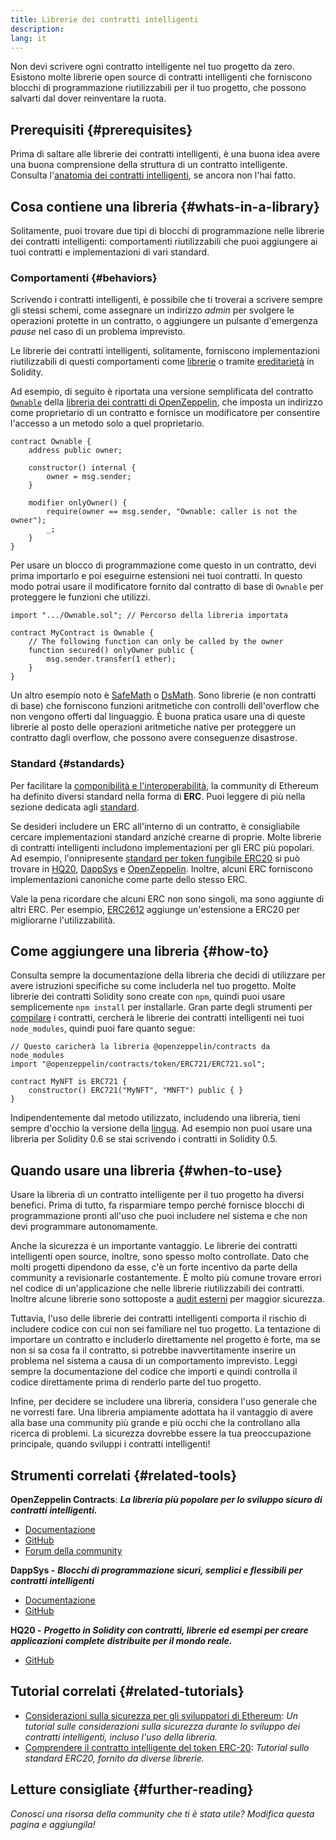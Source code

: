```yaml
---
title: Librerie dei contratti intelligenti
description:
lang: it
---
```


Non devi scrivere ogni contratto intelligente nel tuo progetto da zero. Esistono molte librerie open source di contratti intelligenti che forniscono blocchi di programmazione riutilizzabili per il tuo progetto, che possono salvarti dal dover reinventare la ruota.

## Prerequisiti {#prerequisites}

Prima di saltare alle librerie dei contratti intelligenti, è una buona idea avere una buona comprensione della struttura di un contratto intelligente. Consulta l'[anatomia dei contratti intelligenti](/developers/docs/smart-contracts/anatomy/), se ancora non l'hai fatto.

## Cosa contiene una libreria {#whats-in-a-library}

Solitamente, puoi trovare due tipi di blocchi di programmazione nelle librerie dei contratti intelligenti: comportamenti riutilizzabili che puoi aggiungere ai tuoi contratti e implementazioni di vari standard.

### Comportamenti {#behaviors}

Scrivendo i contratti intelligenti, è possibile che ti troverai a scrivere sempre gli stessi schemi, come assegnare un indirizzo _admin_ per svolgere le operazioni protette in un contratto, o aggiungere un pulsante d'emergenza _pause_ nel caso di un problema imprevisto.

Le librerie dei contratti intelligenti, solitamente, forniscono implementazioni riutilizzabili di questi comportamenti come [librerie](https://solidity.readthedocs.io/en/v0.7.2/contracts.html#libraries) o tramite [ereditarietà](https://solidity.readthedocs.io/en/v0.7.2/contracts.html#inheritance) in Solidity.

Ad esempio, di seguito è riportata una versione semplificata del contratto [`Ownable`](https://github.com/OpenZeppelin/openzeppelin-contracts/blob/v3.2.0/contracts/access/Ownable.sol) della [libreria dei contratti di OpenZeppelin](https://github.com/OpenZeppelin/openzeppelin-contracts), che imposta un indirizzo come proprietario di un contratto e fornisce un modificatore per consentire l'accesso a un metodo solo a quel proprietario.

```solidity
contract Ownable {
    address public owner;

    constructor() internal {
        owner = msg.sender;
    }

    modifier onlyOwner() {
        require(owner == msg.sender, "Ownable: caller is not the owner");
        _;
    }
}
```

Per usare un blocco di programmazione come questo in un contratto, devi prima importarlo e poi eseguirne estensioni nei tuoi contratti. In questo modo potrai usare il modificatore fornito dal contratto di base di `Ownable` per proteggere le funzioni che utilizzi.

```solidity
import ".../Ownable.sol"; // Percorso della libreria importata

contract MyContract is Ownable {
    // The following function can only be called by the owner
    function secured() onlyOwner public {
        msg.sender.transfer(1 ether);
    }
}
```

Un altro esempio noto è [SafeMath](https://docs.openzeppelin.com/contracts/3.x/utilities#math) o [DsMath](https://dappsys.readthedocs.io/en/latest/ds_math.html). Sono librerie (e non contratti di base) che forniscono funzioni aritmetiche con controlli dell'overflow che non vengono offerti dal linguaggio. È buona pratica usare una di queste librerie al posto delle operazioni aritmetiche native per proteggere un contratto dagli overflow, che possono avere conseguenze disastrose.

### Standard {#standards}

Per facilitare la [componibilità e l'interoperabilità](/developers/docs/smart-contracts/composability/), la community di Ethereum ha definito diversi standard nella forma di **ERC**. Puoi leggere di più nella sezione dedicata agli [standard](/developers/docs/standards/).

Se desideri includere un ERC all'interno di un contratto, è consigliabile cercare implementazioni standard anziché crearne di proprie. Molte librerie di contratti intelligenti includono implementazioni per gli ERC più popolari. Ad esempio, l'onnipresente [standard per token fungibile ERC20](/developers/tutorials/understand-the-erc-20-token-smart-contract/) si può trovare in [HQ20](https://github.com/HQ20/contracts/blob/master/contracts/token/README.md), [DappSys](https://github.com/dapphub/ds-token/) e [OpenZeppelin](https://docs.openzeppelin.com/contracts/3.x/erc20). Inoltre, alcuni ERC forniscono implementazioni canoniche come parte dello stesso ERC.

Vale la pena ricordare che alcuni ERC non sono singoli, ma sono aggiunte di altri ERC. Per esempio, [ERC2612](https://eips.ethereum.org/EIPS/eip-2612) aggiunge un'estensione a ERC20 per migliorarne l'utilizzabilità.

## Come aggiungere una libreria {#how-to}

Consulta sempre la documentazione della libreria che decidi di utilizzare per avere istruzioni specifiche su come includerla nel tuo progetto. Molte librerie dei contratti Solidity sono create con `npm`, quindi puoi usare semplicemente `npm install` per installarle. Gran parte degli strumenti per [compilare](/developers/docs/smart-contracts/compiling/) i contratti, cercherà le librerie dei contratti intelligenti nei tuoi `node_modules`, quindi puoi fare quanto segue:

```solidity
// Questo caricherà la libreria @openzeppelin/contracts da node_modules
import "@openzeppelin/contracts/token/ERC721/ERC721.sol";

contract MyNFT is ERC721 {
    constructor() ERC721("MyNFT", "MNFT") public { }
}
```

Indipendentemente dal metodo utilizzato, includendo una libreria, tieni sempre d'occhio la versione della [lingua](/developers/docs/smart-contracts/languages/). Ad esempio non puoi usare una libreria per Solidity 0.6 se stai scrivendo i contratti in Solidity 0.5.

## Quando usare una libreria {#when-to-use}

Usare la libreria di un contratto intelligente per il tuo progetto ha diversi benefici. Prima di tutto, fa risparmiare tempo perché fornisce blocchi di programmazione pronti all'uso che puoi includere nel sistema e che non devi programmare autonomamente.

Anche la sicurezza è un importante vantaggio. Le librerie dei contratti intelligenti open source, inoltre, sono spesso molto controllate. Dato che molti progetti dipendono da esse, c'è un forte incentivo da parte della community a revisionarle costantemente. È molto più comune trovare errori nel codice di un'applicazione che nelle librerie riutilizzabili dei contratti. Inoltre alcune librerie sono sottoposte a [audit esterni](https://github.com/OpenZeppelin/openzeppelin-contracts/tree/master/audit) per maggior sicurezza.

Tuttavia, l'uso delle librerie dei contratti intelligenti comporta il rischio di includere codice con cui non sei familiare nel tuo progetto. La tentazione di importare un contratto e includerlo direttamente nel progetto è forte, ma se non si sa cosa fa il contratto, si potrebbe inavvertitamente inserire un problema nel sistema a causa di un comportamento imprevisto. Leggi sempre la documentazione del codice che importi e quindi controlla il codice direttamente prima di renderlo parte del tuo progetto.

Infine, per decidere se includere una libreria, considera l'uso generale che ne vorresti fare. Una libreria ampiamente adottata ha il vantaggio di avere alla base una community più grande e più occhi che la controllano alla ricerca di problemi. La sicurezza dovrebbe essere la tua preoccupazione principale, quando sviluppi i contratti intelligenti!

## Strumenti correlati {#related-tools}

**OpenZeppelin Contracts**: **_La libreria più popolare per lo sviluppo sicuro di contratti intelligenti._**

- [Documentazione](https://docs.openzeppelin.com/contracts/)
- [GitHub](https://github.com/OpenZeppelin/openzeppelin-contracts)
- [Forum della community](https://forum.openzeppelin.com/c/general/16)

**DappSys -** **_Blocchi di programmazione sicuri, semplici e flessibili per contratti intelligenti_**

- [Documentazione](https://dappsys.readthedocs.io/)
- [GitHub](https://github.com/dapphub/dappsys)

**HQ20 -** **_Progetto in Solidity con contratti, librerie ed esempi per creare applicazioni complete distribuite per il mondo reale._**

- [GitHub](https://github.com/HQ20/contracts)

## Tutorial correlati {#related-tutorials}

- [Considerazioni sulla sicurezza per gli sviluppatori di Ethereum](/developers/docs/smart-contracts/security/): _Un tutorial sulle considerazioni sulla sicurezza durante lo sviluppo dei contratti intelligenti, incluso l'uso della libreria._
- [Comprendere il contratto intelligente del token ERC-20](/developers/tutorials/understand-the-erc-20-token-smart-contract/): _Tutorial sullo standard ERC20, fornito da diverse librerie._

## Letture consigliate {#further-reading}

_Conosci una risorsa della community che ti è stata utile? Modifica questa pagina e aggiungila!_
